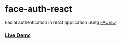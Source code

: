# face-auth-react

Facial authentication in react application using [FACEIO](https://faceio.net/)

### [**Live Demo**](http://face-auth-react.vercel.app/)
